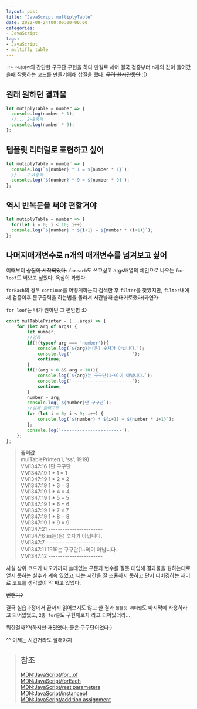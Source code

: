 ```yaml
---
layout: post
title: "JavaScript multiplyTable"
date: 2022-08-24T00:00:00-00:00
categories:
- JavaScript
tags:
- JavaScript
- multifly table
---
```

`코드스테이츠`의 간단한 구구단 구현을 하다 딴길로 세어 결국 검증부터 n개의 값이 들어갔을때 작동하는 코드를 만들기위해 삽질을 했다. ~~무려 한시간동안~~ :D

## 원래 원하던 결과물

```javascript
let mutiplyTable = number => {
  console.log(number * 1);
  //... 2~8중략
  console.log(number * 9);
};
```

## 템플릿 리터럴로 표현하고 싶어

```javascript
let mutiplyTable = number => {
  console.log(`${number} * 1 = ${number * 1}`);
  //... 2~8중략
  console.log(`${number} * 9 = ${number * 9}`);
};
```

## 역시 반복문을 써야 편할거야

```javascript
let mutiplyTable = number => {
  for(let i = 0; i < 10; i++)
  console.log(`${number} * ${i+1} = ${number * (i+1)}`);
};
```

## 나머지매개변수로 n개의 매개변수를 넘겨보고 싶어

이때부터 ~~삽질이 시작되었다.~~ `foreach`도 쓰고싶고 args배열의 체인으로 나오는 `for loof`도 써보고 싶었다. 욕심이 과했다.

`forEach`의 경우 `continue`를 어떻게하는지 검색한 후 `filter`를 찾았지만, `filter`내에서 검증이후 문구출력을 하는법을 몰라서 ~~시간날때 손대기로했다(과연?).~~

`for loof`는 내가 원하던 그 편안함 :D
```javascript
const mulTablePrinter = (...args) => {
    for (let arg of args) {
        let number;
        //검증
        if(!(typeof arg === 'number')){
            console.log(`${arg}는(은) 숫자가 아닙니다.`);
            console.log('-----------------------');
            continue;
        }
        if(!(arg > 0 && arg < 10)){
            console.log(`${arg}는 구구단(1~9)이 아닙니다.`);
            console.log('-----------------------');
            continue;
        }
        number = arg;
        console.log(`${number}단 구구단`);
        //실제 출력구문 
        for (let i = 0; i < 9; i++) { 
            console.log(`${number} * ${i+1} = ${number * i+1}`);
        };
        console.log('-----------------------');
    };
};
```

> **출력값**   
> mulTablePrinter(1, 'ss', 1919)   
> VM1347:16 1단 구구단   
> VM1347:19 1 * 1 = 1   
> VM1347:19 1 * 2 = 2   
> VM1347:19 1 * 3 = 3   
> VM1347:19 1 * 4 = 4   
> VM1347:19 1 * 5 = 5   
> VM1347:19 1 * 6 = 6   
> VM1347:19 1 * 7 = 7   
> VM1347:19 1 * 8 = 8   
> VM1347:19 1 * 9 = 9   
> VM1347:21 -----------------------   
> VM1347:6 ss는(은) 숫자가 아닙니다.   
> VM1347:7 -----------------------   
> VM1347:11 1919는 구구단(1~9)이 아닙니다.   
> VM1347:12 -----------------------   

사실 상위 코드가 나오기까지 쓸데없는 구문과 변수를 잘못 대입해 결과물을 원하는대로 얻지 못하는 실수가 계속 있었고, 나는 시간을 잘 조율하지 못하고 단지 디버깅하는 재미로 코드를 생각없이 막 짜고 있었다.

~~변탠가?~~

결국 실습과정에서 끝까지 읽어보지도 않고 한 결과 `템플릿 리터럴`도 마지막에 사용하라고 되어있었고, `2중 for문`도 구현해보자 라고 되어있더라...

뭐한걸까??~~(하지만 재밋었다, 좋은 구구단이었다.)~~

^^ 이제는 시킨거라도 잘해야지

> ## 참조
> 
> [MDN:JavaScript/for...of](https://developer.mozilla.org/ko/docs/Web/JavaScript/Reference/Statements/for...of)   
> [MDN:JavaScript/forEach](https://developer.mozilla.org/ko/docs/Web/JavaScript/Reference/Global_Objects/Array/forEach)   
> [MDN:JavaScript/rest parameters](https://developer.mozilla.org/ko/docs/Web/JavaScript/Reference/Functions/rest_parameters)   
> [MDN:JavaScript/instanceof](https://developer.mozilla.org/ko/docs/Web/JavaScript/Reference/Operators/instanceof)   
> [MDN:JavaScript/addition assignment](https://developer.mozilla.org/ko/docs/Web/JavaScript/Reference/Operators/Addition_assignment)